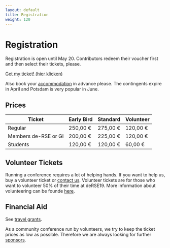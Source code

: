 ```yaml
--- 
layout: default 
title: Registration
weight: 120
---
```


# Registration

Registration is open until May 20. Contributors redeem their voucher first and then select their tickets, please.

<a href="https://pretix.derse19.uni-jena.de/de-RSE/2019/" class="btn btn-info glyphicon-pencil" target="_blank">Get my ticket! (hier klicken)</a>

Also book your [accommodation](accommodation.html) in advance please. The contingents expire in April and Potsdam is very popular in June.

## Prices

Ticket|Early Bird|Standard|Volunteer
-- |--|--|--
Regular|250,00 €|275,00 €|120,00 €
Members de-RSE or GI|200,00 €|225,00 €|120,00 €
Students|120,00 €|120,00 €|60,00 €

## Volunteer Tickets

Running a conference requires a lot of helping hands. If you want to help us, buy a volunteer ticket or [contact us](contact.html). Volunteer tickets are for those who want to volunteer 50% of their time at deRSE19. More information about volunteering can be founde [here](volunteering.html).

## Financial Aid

See [travel grants](travel-grants.html).

As a community conference run by volunteers, we try to keep the ticket prices as low as possible. Therefore we are always looking for further [sponsors](sponsorship.html).
